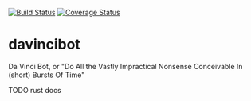 [![Build Status](https://travis-ci.org/NQNStudios/davincibot.svg?branch=master)](https://travis-ci.org/NQNStudios/davincibot)
[![Coverage Status](https://coveralls.io/repos/github/NQNStudios/davincibot/badge.svg?branch=master)](https://coveralls.io/github/NQNStudios/davincibot?branch=master)

# davincibot
Da Vinci Bot, or "Do All the Vastly Impractical Nonsense Conceivable In (short) Bursts Of Time"

TODO rust docs
